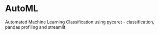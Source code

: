 # AutoML
Automated Machine Learning Classification using pycaret - classification, pandas profiling and streamlit. 
